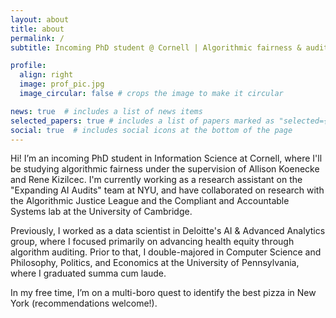 ```yaml
---
layout: about
title: about
permalink: /
subtitle: Incoming PhD student @ Cornell | Algorithmic fairness & auditing

profile:
  align: right
  image: prof_pic.jpg
  image_circular: false # crops the image to make it circular

news: true  # includes a list of news items
selected_papers: true # includes a list of papers marked as "selected={true}"
social: true  # includes social icons at the bottom of the page
---
```


Hi! I’m an incoming PhD student in Information Science at Cornell, where I'll be studying algorithmic fairness under the supervision of Allison Koenecke and Rene Kizilcec. I'm currently working as a research assistant on the "Expanding AI Audits" team at NYU, and have collaborated on research with the Algorithmic Justice League and the Compliant and Accountable Systems lab at the University of Cambridge.

Previously, I worked as a data scientist in Deloitte's AI & Advanced Analytics group, where I focused primarily on advancing health equity through algorithm auditing. Prior to that, I double-majored in Computer Science and Philosophy, Politics, and Economics at the University of Pennsylvania, where I graduated summa cum laude.

In my free time, I’m on a multi-boro quest to identify the best pizza in New York (recommendations welcome!).
